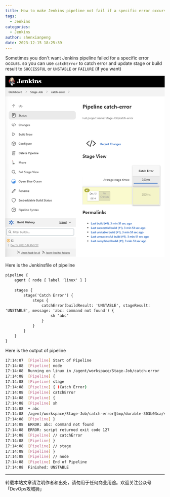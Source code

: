 ```yaml
---
title: How to make Jenkins pipeline not fail if a specific error occurs
tags:
  - Jenkins
categories:
  - Jenkins
author: shenxianpeng
date: 2023-12-15 18:25:39
---
```


Sometimes you don't want Jenkins pipeline failed for a specific error occurs. so you can use `catchError` to catch error and update stage or build result to `SUCCESSFUL` or `UNSTABLE` or `FAILURE` (if you want)

![Catch Error Jenkins pipeline](jenkins-catch-error/catch-error.png)

Here is the Jenkinsfile of pipeline

```
pipeline {
    agent { node { label 'linux' } }

    stages {
        stage('Catch Error') {
            steps {
                catchError(buildResult: 'UNSTABLE', stageResult: 'UNSTABLE', message: 'abc: command not found') {
                    sh "abc"
                }
            }
        }
    }
}
```

Here is the output of pipeline

```bash
17:14:07  [Pipeline] Start of Pipeline
17:14:08  [Pipeline] node
17:14:08  Running on linux in /agent/workspace/Stage-Job/catch-error
17:14:08  [Pipeline] {
17:14:08  [Pipeline] stage
17:14:08  [Pipeline] { (Catch Error)
17:14:08  [Pipeline] catchError
17:14:08  [Pipeline] {
17:14:08  [Pipeline] sh
17:14:08  + abc
17:14:08  /agent/workspace/Stage-Job/catch-error@tmp/durable-303b03ca/script.sh: line 1: abc: command not found
17:14:08  [Pipeline] }
17:14:08  ERROR: abc: command not found
17:14:08  ERROR: script returned exit code 127
17:14:08  [Pipeline] // catchError
17:14:08  [Pipeline] }
17:14:08  [Pipeline] // stage
17:14:08  [Pipeline] }
17:14:08  [Pipeline] // node
17:14:08  [Pipeline] End of Pipeline
17:14:08  Finished: UNSTABLE
```
---

转载本站文章请注明作者和出处，请勿用于任何商业用途。欢迎关注公众号「DevOps攻城狮」
